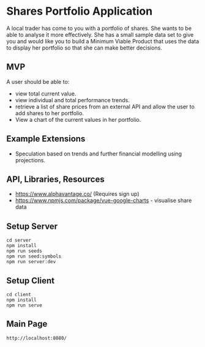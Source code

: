 # Shares Portfolio Application

A local trader has come to you with a portfolio of shares. She wants to be able to analyse it more effectively. She has a small sample data set to give you and would like you to build a Minimum Viable Product that uses the data to display her portfolio so that she can make better decisions.

## MVP

A user should be able to:

- view total current value.
- view individual and total performance trends.
- retrieve a list of share prices from an external API and allow the user to add shares to her portfolio.
- View a chart of the current values in her portfolio.

## Example Extensions

- Speculation based on trends and further financial modelling using projections.

## API, Libraries, Resources

- https://www.alphavantage.co/ (Requires sign up)
- https://www.npmjs.com/package/vue-google-charts - visualise share data




## Setup Server
```
cd server
npm install
npm run seeds
npm run seed:symbols
npm run server:dev
```

## Setup Client
```
cd client
npm install
npm run serve
```
## Main Page
```
http://localhost:8080/
```
